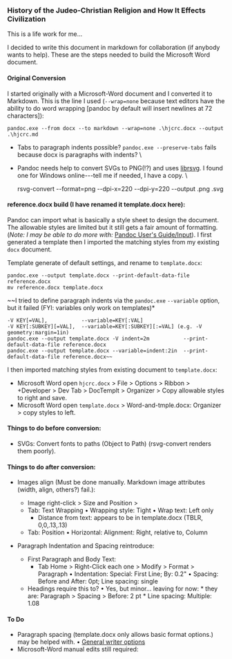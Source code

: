 ### History of the Judeo-Christian Religion and How It Effects Civilization

This is a life work for me...

I decided to write this document in markdown for collaboration (if anybody wants to help). These are the steps needed to build the Microsoft Word document.

#### Original Conversion

I started originally with a Microsoft-Word document and I converted it to Markdown. This is the line I used (`--wrap=none` because text editors have the ability to do word wrapping [pandoc by default will insert newlines at 72 characters]):

    pandoc.exe --from docx --to markdown --wrap=none .\hjcrc.docx --output .\hjcrc.md

* Tabs to paragraph indents possible? `pandoc.exe --preserve-tabs` fails because docx is paragraphs with indents? \
* Pandoc needs help to convert SVGs to PNG(!?) and uses [librsvg](https://wiki.gnome.org/action/show/Projects/LibRsvg). I found one for Windows online---tell me if needed, I have a copy. \

    rsvg-convert --format=png --dpi-x=220 --dpi-y=220 --output <name>.png <name>.svg

#### reference.docx build (I have renamed it template.docx here):

Pandoc can import what is basically a style sheet to design the document. The allowable styles are limited but it still gets a fair amount of formatting. (*Note: I may be able to do more with:* [Pandoc User's Guide/Input](https://pandoc.org/MANUAL.html#input)). I first generated a template then I imported the matching styles from my existing `docx` document.

Template generate of default settings, and rename to `template.docx`:

    pandoc.exe --output template.docx --print-default-data-file reference.docx
    mv reference.docx template.docx

~~I tried to define paragraph indents via the `pandoc.exe` `--variable` option, but it failed (FYI: variables only work on templates)*

    -V KEY[=VAL],           --variable=KEY[:VAL]
    -V KEY[:SUBKEY][=VAL],  --variable=KEY[:SUBKEY][:=VAL] (e.g. -V geometry:margin=1in)
    pandoc.exe --output template.docx -V indent=2m           --print-default-data-file reference.docx   
    pandoc.exe --output template.docx --variable=indent:2in  --print-default-data-file reference.docx~~

I then imported matching styles from existing document to `template.docx`:

* Microsoft Word open `hjcrc.docx` > File > Options > Ribbon > +Developer > Dev Tab > DocTemplt > Organizer > Copy allowable styles to right and save.
* Microsoft Word open `template.docx`  > Word-and-tmple.docx: Organizer > copy styles to left.

#### Things to do before conversion:

* SVGs: Convert fonts to paths (Object to Path) (rsvg-convert renders them poorly).

#### Things to do after conversion:

* Images align (Must be done manually. Markdown image attributes (width, align, others?) fail.):
  + Image right-click > Size and Position >
  + Tab: Text Wrapping
    • Wrapping style:       Tight
    • Wrap text:            Left only
    - Distance from text:   appears to be in template.docx (TBLR, 0,0,.13,.13)
  + Tab: Position
    • Horizontal:           Alignment: Right, relative to, Column

* Paragraph Indentation and Spacing reintroduce:
  + First Paragraph and Body Text:
    + Tab Home > Right-Click each one > Modify > Format > Paragraph
      • Indentation:        Special: First Line; By: 0.2"
      • Spacing:            Before and After: 0pt; Line spacing: single
  + Headings require this to?
      • Yes, but minor... leaving for now:
          * they are: Paragraph > Spacing > Before: 2 pt
          *                                  Line spacing: Multiple: 1.08

#### To Do

* Paragraph spacing (template.docx only allows basic format options.) may be helped with.
  • [General writer options](https://pandoc.org/MANUAL.html#general-writer-options-1)
* Microsoft-Word manual edits still required: